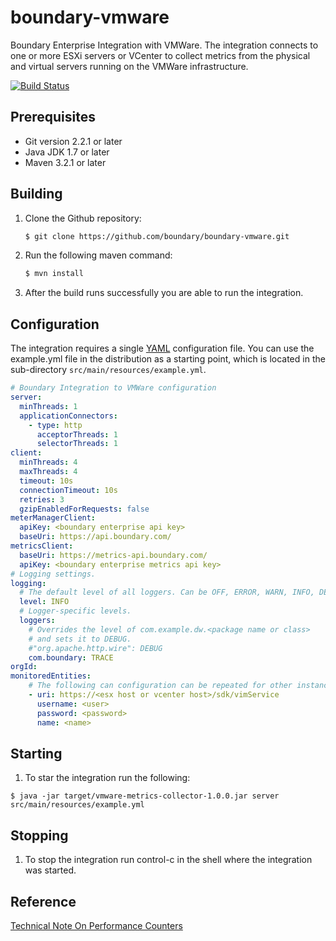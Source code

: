 boundary-vmware
===============

Boundary Enterprise Integration with VMWare. The integration connects to one or more
ESXi servers or VCenter to collect metrics from the physical and virtual servers running on the VMWare infrastructure.


[![Build Status](https://travis-ci.org/boundary/boundary-vmware.svg)](https://travis-ci.org/boundary/boundary-vmware)

Prerequisites
----------
- Git version 2.2.1 or later
- Java JDK 1.7 or later
- Maven 3.2.1 or later

Building
--------
1. Clone the Github repository:
    ```bash
    $ git clone https://github.com/boundary/boundary-vmware.git
     ```
     
2. Run the following maven command:
     ```bash
    $ mvn install
     ```
     
3. After the build runs successfully you are able to run the integration.

Configuration
-------------
The integration requires a single [YAML](http://en.wikipedia.org/wiki/YAML) configuration file. You can use the example.yml file in the distribution as a starting point, which is located in the sub-directory `src/main/resources/example.yml`.

```yaml
# Boundary Integration to VMWare configuration
server:
  minThreads: 1
  applicationConnectors:
    - type: http
      acceptorThreads: 1
      selectorThreads: 1
client:
  minThreads: 4
  maxThreads: 4
  timeout: 10s
  connectionTimeout: 10s
  retries: 3
  gzipEnabledForRequests: false
meterManagerClient:
  apiKey: <boundary enterprise api key>
  baseUri: https://api.boundary.com/
metricsClient:
  baseUri: https://metrics-api.boundary.com/
  apiKey: <boundary enterprise metrics api key>
# Logging settings.
logging:
  # The default level of all loggers. Can be OFF, ERROR, WARN, INFO, DEBUG, TRACE, or ALL.
  level: INFO
  # Logger-specific levels.
  loggers:
    # Overrides the level of com.example.dw.<package name or class> 
    # and sets it to DEBUG.
    #"org.apache.http.wire": DEBUG
    com.boundary: TRACE
orgId:
monitoredEntities:
    # The following can configuration can be repeated for other instances
    - uri: https://<esx host or vcenter host>/sdk/vimService
      username: <user>
      password: <password>
      name: <name>
```

Starting
--------

1. To star the integration run the following:
```
$ java -jar target/vmware-metrics-collector-1.0.0.jar server src/main/resources/example.yml
```

Stopping
--------

1. To stop the integration run control-c in the shell where the integration was started.


Reference
---------
[Technical Note On Performance Counters](http://www.vmware.com/files/pdf/technote_PerformanceCounters.pdf)

